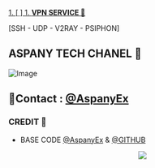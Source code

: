 
[1. [ ] 1. **VPN SERVICE 🚀** ](https://t.me/Aspany_tech_free)

[SSH - UDP - V2RAY - PSIPHON]

## ASPANY TECH CHANEL 🚀
![Image](https://github.com/user-attachments/assets/4a99ca92-6fbc-4f58-b839-d1b075df8cba)

## 🔽Contact : [@AspanyEx](https://t.me/AspanyEx)

### CREDIT 📩
- BASE CODE [@AspanyEx](https://t.me/AspanyEx) & [@GITHUB](https://github.com/Aspany-Tech/Aspany)
     <p align="center"><img src="https://img.shields.io/badge/%20ASPANY%20%C2%A9%202025%20By%20-%20TECH%2C%20Inc-blue"></p> 
 <b> 
 </b> 
 <br> 
</details>
